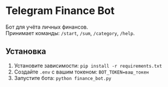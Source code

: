 # Telegram Finance Bot

Бот для учёта личных финансов.  
Принимает команды: `/start`, `/sum`, `/category`, `/help`.

## Установка
1. Установите зависимости: `pip install -r requirements.txt`
2. Создайте `.env` с вашим токеном: `BOT_TOKEN=ваш_токен`
3. Запустите бота: `python finance_bot.py`